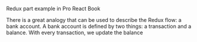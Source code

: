 Redux part example in Pro React Book  

There is a great analogy that can be used to describe the Redux flow: a bank account. A bank account is defined
by two things: a transaction and a balance. With every transaction, we update the balance
